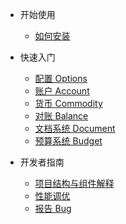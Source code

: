 <!-- docs/_sidebar.md -->

- 开始使用
  - [如何安装](quickstart.md)

- 快速入门
  - [配置 Options](options.md)
  - [账户 Account](account.md)
  - [货币 Commodity](commodity.md)
  - [对账 Balance](balance.md)
  - [文档系统 Document](document.md)
  - [预算系统 Budget](budget.md)
- 开发者指南
  - [项目结构与组件解释](project-structure.md)
  - [性能调优](optimization.md)
  - [报告 Bug](bug-report.md)